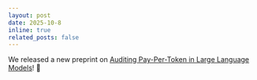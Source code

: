 ```yaml
---
layout: post
date: 2025-10-8
inline: true
related_posts: false
---
```


We released a new preprint on [Auditing Pay-Per-Token in Large Language Models](https://arxiv.org/abs/2510.05181)! 📜
